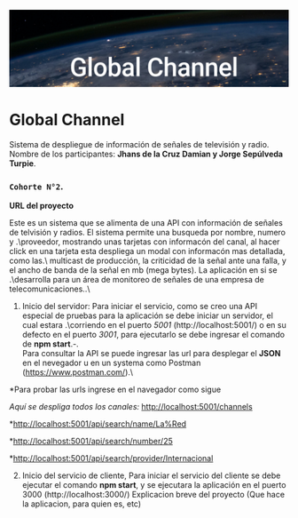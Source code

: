 ![](./client/src/img/banner.png)


# Global Channel


Sistema de despliegue de información de señales de televisión y radio.\
Nombre de los participantes: **Jhans de la Cruz Damian y Jorge Sepúlveda Turpie**.
### `Cohorte N°2`.

**URL del proyecto**

Este es un sistema que se alimenta de una API con información de señales de telvisión y radios. El sistema permite una busqueda por nombre, numero y .\proveedor, mostrando unas tarjetas con informacón del canal, al hacer click en una tarjeta esta despliega un modal con informacón mas detallada, como las.\ multicast de producción, la criticidad de la señal ante una falla, y el ancho de banda de la señal en mb (mega bytes). La aplicación en si se .\desarrolla para un área de monitoreo de señales de una empresa de telecomunicaciones..\

1) Inicio del servidor: Para iniciar el servicio, como se creo una API especial de pruebas para la aplicación se debe iniciar un servidor, el cual estara .\corriendo en el puerto *5001* (http://localhost:5001/) o en su defecto en el puerto *3001*, para ejecutarlo se debe ingresar el comando de **npm start**.-.\
Para consultar la API se puede ingresar las url para desplegar el **JSON** en el nevegador u en un systema como Postman (https://www.postman.com/).\

*Para probar las urls ingrese en el navegador como sigue

*Aquí se despliga todos los canales:* [http://localhost:5001/channels](http://localhost:5001/channels)

*[http://localhost:5001/api/search/name/La%Red](http://localhost:5001/api/search/name/La%20Red)

*[http://localhost:5001/api/search/number/25](http://localhost:5001/api/search/number/25)

*[http://localhost:5001/api/search/provider/Internacional](http://localhost:5001/api/search/provider/Internacional)


2) Inicio del servicio de cliente, Para iniciar el servicio del cliente se debe ejecutar el comando **npm start**, y se ejecutara la aplicación en el puerto 3000 (http://localhost:3000/)
Explicacion breve del proyecto (Que hace la aplicacion, para quien es, etc)



